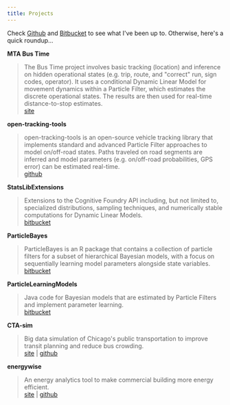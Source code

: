 ```yaml
---
title: Projects
---
```


Check [Github](https://github.com/brandonwillard) and [Bitbucket](https://bitbucket.org/brandonwillard) to see what I've been up to.  Otherwise, here's
a quick roundup...

**MTA Bus Time**  

>    The Bus Time project involves basic tracking (location) and inference on hidden
>    operational states (e.g. trip, route, and "correct" run, sign codes, operator).
>    It uses a conditional Dynamic Linear Model for movement dynamics within a
>    Particle Filter, which estimates the discrete operational states.
>    The results are then used for real-time distance-to-stop estimates.  
>    [site](http://bustime.mta.info/wiki/Main/Technology)  

**open-tracking-tools**

>    open-tracking-tools is an open-source vehicle tracking library that implements
>    standard and advanced Particle Filter approaches to model on/off-road states.
>    Paths traveled on road segments are inferred and model parameters (e.g.
>    on/off-road probabilities, GPS error) can be estimated real-time.  
>    [github](https://github.com/brandonwillard/open-tracking-tools)

**StatsLibExtensions**

>    Extensions to the Cognitive Foundry API including, but not limited to,
>    specialized distributions, sampling techniques, and numerically stable
>    computations for Dynamic Linear Models.  
>    [bitbucket](https://bitbucket.org/brandonwillard/statslibextensions)

**ParticleBayes**

>    ParticleBayes is an R package that contains a collection of particle filters
>    for a subset of hierarchical Bayesian models, with a focus on sequentially
>    learning model parameters alongside state variables.  
>    [bitbucket](https://bitbucket.org/brandonwillard/particlebayes)

**ParticleLearningModels**

>    Java code for Bayesian models that are estimated by Particle Filters and
>    implement parameter learning.  
>    [bitbucket](https://bitbucket.org/brandonwillard/particlelearningmodels)

**CTA-sim**

>    Big data simulation of Chicago's public transportation to improve
>    transit planning and reduce bus crowding.  
>    [site](http://dssg.io/projects/2013/\#cta) |
>    [github](https://github.com/dssg/cta-sim)

**energywise**

>    An energy analytics tool to make commercial building more energy
>    efficient.  
>    [site](http://dssg.io/projects/2013/\#lbnl) |
>    [github](https://github.com/dssg/energywise)


